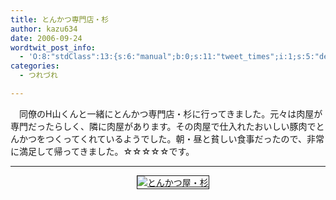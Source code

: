 ```yaml
---
title: とんかつ専門店・杉
author: kazu634
date: 2006-09-24
wordtwit_post_info:
  - 'O:8:"stdClass":13:{s:6:"manual";b:0;s:11:"tweet_times";i:1;s:5:"delay";i:0;s:7:"enabled";i:1;s:10:"separation";s:2:"60";s:7:"version";s:3:"3.7";s:14:"tweet_template";b:0;s:6:"status";i:2;s:6:"result";a:0:{}s:13:"tweet_counter";i:2;s:13:"tweet_log_ids";a:1:{i:0;i:2577;}s:9:"hash_tags";a:0:{}s:8:"accounts";a:1:{i:0;s:7:"kazu634";}}'
categories:
  - つれづれ

---
```

<div class="section">
<p>
    　同僚のH山くんと一緒にとんかつ専門店・杉に行ってきました。元々は肉屋が専門だったらしく、隣に肉屋があります。その肉屋で仕入れたおいしい豚肉でとんかつをつくってくれているようでした。朝・昼と貧しい食事だったので、非常に満足して帰ってきました。☆☆☆☆☆です。
</p>
  
<hr />
  
<center>
    &#160;&#160; &#160;<a href="http://chizumado.jp/view?position_id=393642" onclick="__gaTracker('send', 'event', 'outbound-article', 'http://chizumado.jp/view?position_id=393642', '\n');" target="_blank"><img alt="とんかつ屋・杉" src="http://chizumado.jp/RasterMap?position_id=393642" border="1" /><br /> </a>
</center>
</div>

